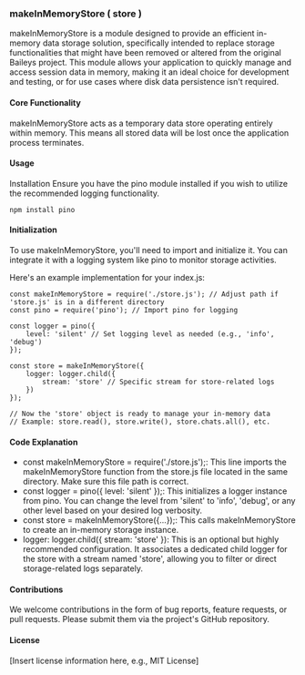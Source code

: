 ### makeInMemoryStore ( store )
makeInMemoryStore is a module designed to provide an efficient in-memory data storage solution, specifically intended to replace storage functionalities that might have been removed or altered from the original Baileys project. This module allows your application to quickly manage and access session data in memory, making it an ideal choice for development and testing, or for use cases where disk data persistence isn't required.

#### Core Functionality
makeInMemoryStore acts as a temporary data store operating entirely within memory. This means all stored data will be lost once the application process terminates.

#### Usage
Installation
Ensure you have the pino module installed if you wish to utilize the recommended logging functionality.

```
npm install pino
```

#### Initialization
To use makeInMemoryStore, you'll need to import and initialize it. You can integrate it with a logging system like pino to monitor storage activities.

Here's an example implementation for your index.js:

```
const makeInMemoryStore = require('./store.js'); // Adjust path if 'store.js' is in a different directory
const pino = require('pino'); // Import pino for logging

const logger = pino({
    level: 'silent' // Set logging level as needed (e.g., 'info', 'debug')
});

const store = makeInMemoryStore({
    logger: logger.child({
        stream: 'store' // Specific stream for store-related logs
    })
});

// Now the 'store' object is ready to manage your in-memory data
// Example: store.read(), store.write(), store.chats.all(), etc.
```

#### Code Explanation
- const makeInMemoryStore = require('./store.js');: This line imports the makeInMemoryStore function from the store.js file located in the same directory. Make sure this file path is correct.
- const logger = pino({ level: 'silent' });: This initializes a logger instance from pino. You can change the level from 'silent' to 'info', 'debug', or any other level based on your desired log verbosity.
- const store = makeInMemoryStore({...});: This calls makeInMemoryStore to create an in-memory storage instance.
- logger: logger.child({ stream: 'store' }): This is an optional but highly recommended configuration. It associates a dedicated child logger for the store with a stream named 'store', allowing you to filter or direct storage-related logs separately.

#### Contributions
We welcome contributions in the form of bug reports, feature requests, or pull requests. Please submit them via the project's GitHub repository.

#### License
[Insert license information here, e.g., MIT License]
